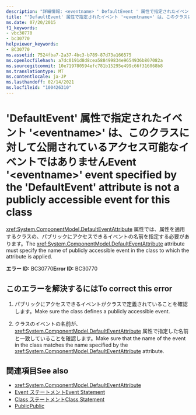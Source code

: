 ```yaml
---
description: "詳細情報: <eventname> ' DefaultEvent ' 属性で指定されたイベント ' ' イベントは、このクラスに対してパブリックにアクセス可能なイベントではありません"
title: "'DefaultEvent' 属性で指定されたイベント '<eventname>' は、このクラスに対して公開されているアクセス可能なイベントではありません"
ms.date: 07/20/2015
f1_keywords:
- vbc30770
- bc30770
helpviewer_keywords:
- BC30770
ms.assetid: 7524fba7-2a37-4bc3-b789-87d73a166575
ms.openlocfilehash: a7dc0191d8d8cea588499834e9654936b807082a
ms.sourcegitcommit: 10e719780594efc781b15295e499c66f316068b8
ms.translationtype: MT
ms.contentlocale: ja-JP
ms.lasthandoff: 02/14/2021
ms.locfileid: "100426310"
---
```

# <a name="event-eventname-event-specified-by-the-defaultevent-attribute-is-not-a-publicly-accessible-event-for-this-class"></a><span data-ttu-id="2697c-103">'DefaultEvent' 属性で指定されたイベント '\<eventname>' は、このクラスに対して公開されているアクセス可能なイベントではありません</span><span class="sxs-lookup"><span data-stu-id="2697c-103">Event '\<eventname>' event specified by the 'DefaultEvent' attribute is not a publicly accessible event for this class</span></span>

<span data-ttu-id="2697c-104"><xref:System.ComponentModel.DefaultEventAttribute> 属性では、属性を適用するクラスの、パブリックにアクセスできるイベントの名前を指定する必要があります。</span><span class="sxs-lookup"><span data-stu-id="2697c-104">The <xref:System.ComponentModel.DefaultEventAttribute> attribute must specify the name of publicly accessible event in the class to which the attribute is applied.</span></span>  
  
 <span data-ttu-id="2697c-105">**エラー ID:** BC30770</span><span class="sxs-lookup"><span data-stu-id="2697c-105">**Error ID:** BC30770</span></span>  
  
## <a name="to-correct-this-error"></a><span data-ttu-id="2697c-106">このエラーを解決するには</span><span class="sxs-lookup"><span data-stu-id="2697c-106">To correct this error</span></span>  
  
1. <span data-ttu-id="2697c-107">パブリックにアクセスできるイベントがクラスで定義されていることを確認します。</span><span class="sxs-lookup"><span data-stu-id="2697c-107">Make sure the class defines a publicly accessible event.</span></span>  
  
2. <span data-ttu-id="2697c-108">クラスのイベントの名前が、 <xref:System.ComponentModel.DefaultEventAttribute> 属性で指定した名前と一致していることを確認します。</span><span class="sxs-lookup"><span data-stu-id="2697c-108">Make sure that the name of the event in the class matches the name specified by the <xref:System.ComponentModel.DefaultEventAttribute> attribute.</span></span>  
  
## <a name="see-also"></a><span data-ttu-id="2697c-109">関連項目</span><span class="sxs-lookup"><span data-stu-id="2697c-109">See also</span></span>

- <xref:System.ComponentModel.DefaultEventAttribute>
- [<span data-ttu-id="2697c-110">Event ステートメント</span><span class="sxs-lookup"><span data-stu-id="2697c-110">Event Statement</span></span>](../language-reference/statements/event-statement.md)
- [<span data-ttu-id="2697c-111">Class ステートメント</span><span class="sxs-lookup"><span data-stu-id="2697c-111">Class Statement</span></span>](../language-reference/statements/class-statement.md)
- [<span data-ttu-id="2697c-112">Public</span><span class="sxs-lookup"><span data-stu-id="2697c-112">Public</span></span>](../language-reference/modifiers/public.md)
